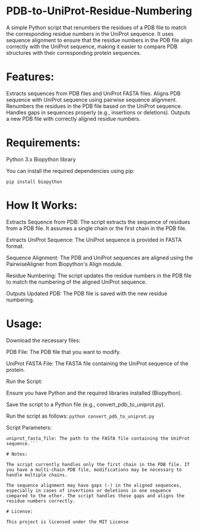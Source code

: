 # PDB-to-UniProt-Residue-Numbering
A simple Python script that renumbers the residues of a PDB file to match the corresponding residue numbers in the UniProt sequence.
It uses sequence alignment to ensure that the residue numbers in the PDB file align correctly with the UniProt sequence, making it easier to compare PDB structures with their corresponding protein sequences.

# Features:

Extracts sequences from PDB files and UniProt FASTA files.
Aligns PDB sequence with UniProt sequence using pairwise sequence alignment.
Renumbers the residues in the PDB file based on the UniProt sequence.
Handles gaps in sequences properly (e.g., insertions or deletions).
Outputs a new PDB file with correctly aligned residue numbers.

# Requirements:

Python 3.x
Biopython library

You can install the required dependencies using pip:

```pip install biopython```

# How It Works:

Extracts Sequence from PDB: The script extracts the sequence of residues from a PDB file. It assumes a single chain or the first chain in the PDB file.

Extracts UniProt Sequence: The UniProt sequence is provided in FASTA format.

Sequence Alignment: The PDB and UniProt sequences are aligned using the PairwiseAligner from Biopython's Align module.

Residue Numbering: The script updates the residue numbers in the PDB file to match the numbering of the aligned UniProt sequence.

Outputs Updated PDB: The PDB file is saved with the new residue numbering.

# Usage:

Download the necessary files:

PDB File: The PDB file that you want to modify.

UniProt FASTA File: The FASTA file containing the UniProt sequence of the protein.

Run the Script:

Ensure you have Python and the required libraries installed (Biopython).

Save the script to a Python file (e.g., convert_pdb_to_uniprot.py).

Run the script as follows:
```python convert_pdb_to_uniprot.py```

Script Parameters:

```pdb_file: The path to the input PDB file.
uniprot_fasta_file: The path to the FASTA file containing the UniProt sequence.```

# Notes:

The script currently handles only the first chain in the PDB file. If you have a multi-chain PDB file, modifications may be necessary to handle multiple chains.

The sequence alignment may have gaps (-) in the aligned sequences, especially in cases of insertions or deletions in one sequence compared to the other. The script handles these gaps and aligns the residue numbers correctly.

# License:

This project is licensed under the MIT License
